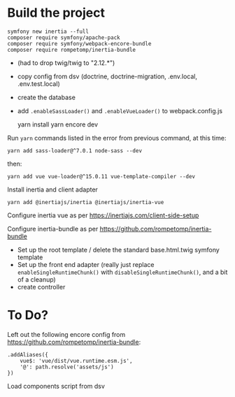 Build the project
=================

    symfony new inertia --full
    composer require symfony/apache-pack
    composer require symfony/webpack-encore-bundle
    composer require rompetomp/inertia-bundle

* (had to drop twig/twig to "2.12.*")
* copy config from dsv (doctrine, doctrine-migration, .env.local, .env.test.local)
* create the database
* add `.enableSassLoader()` and `.enableVueLoader()` to webpack.config.js

    yarn install
    yarn encore dev

Run `yarn` commands listed in the error from previous command, at this time:

    yarn add sass-loader@^7.0.1 node-sass --dev

then:

    yarn add vue vue-loader@^15.0.11 vue-template-compiler --dev

Install inertia and client adapter

    yarn add @inertiajs/inertia @inertiajs/inertia-vue

Configure inertia vue as per https://inertiajs.com/client-side-setup

Configure inertia-bundle as per https://github.com/rompetomp/inertia-bundle

* Set up the root template / delete the standard base.html.twig symfony template
* Set up the front end adapter (really just replace `enableSingleRuntimeChunk()` with `disableSingleRuntimeChunk()`, and a bit of a cleanup)
* create controller

To Do?
======

Left out the following encore config from https://github.com/rompetomp/inertia-bundle:

    .addAliases({
        vue$: 'vue/dist/vue.runtime.esm.js',
        '@': path.resolve('assets/js')
    })

Load components script from dsv

